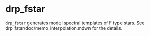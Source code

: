 # drp_fstar
`drp_fstar` generates model spectral templates of F type stars. See drp_fstar/doc/memo_interpolation.mdwn for the details. 
